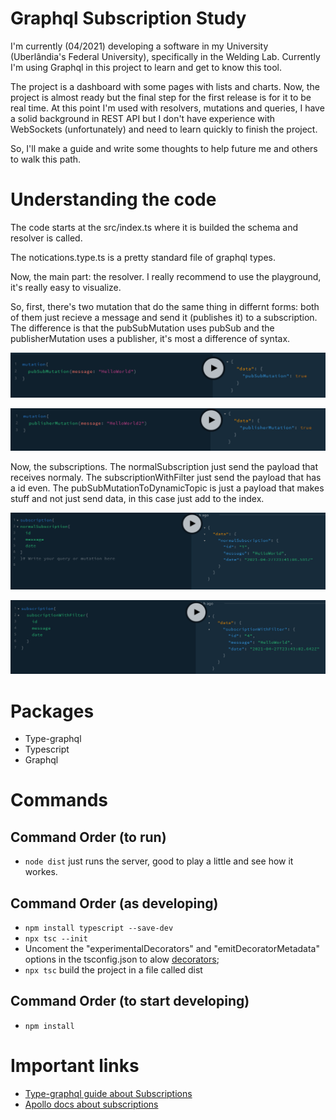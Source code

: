 # Graphql Subscription Study

I'm currently (04/2021) developing a software in my University (Uberlândia's Federal University), specifically in the Welding Lab. Currently I'm using Graphql in this project to learn and get to know this tool.

The project is a dashboard with some pages with lists and charts. Now, the project is almost ready but the final step for the first release is for it to be real time. At this point I'm used with resolvers, mutations and queries, I have a solid background in REST API but I don't have experience with WebSockets (unfortunately) and need to learn quickly to finish the project.

So, I'll make a guide and write some thoughts to help future me and others to walk this path.

# Understanding the code

The code starts at the src/index.ts where it is builded the schema and resolver is called.

The notications.type.ts is a pretty standard file of graphql types.

Now, the main part: the resolver. I really recommend to use the playground, it's really easy to visualize.

So, first, there's two mutation that do the same thing in differnt forms: both of them just recieve a message and send it (publishes it) to a subscription. The difference is that the pubSubMutation uses pubSub and the publisherMutation uses a publisher, it's most a difference of syntax.

![](.github/pubSubMutation.png)

![](.github/publisherMutation.png)

Now, the subscriptions. The normalSubscription just send the payload that receives normaly. The subscriptionWithFilter just send the payload that has a id even. The pubSubMutationToDynamicTopic is just a payload that makes stuff and not just send data, in this case just add to the index.

![](.github/normalSubscription.png)

![](.github/subscriptionwithFilter.png)

# Packages

- Type-graphql
- Typescript
- Graphql

# Commands

## Command Order (to run)

- `node dist` just runs the server, good to play a little and see how it workes.

## Command Order (as developing)

- `npm install typescript --save-dev`
- `npx tsc --init`
- Uncoment the "experimentalDecorators" and "emitDecoratorMetadata" options in the tsconfig.json to alow [decorators](https://www.typescriptlang.org/docs/handbook/decorators.html);
- `npx tsc` build the project in a file called dist

## Command Order (to start developing)

- `npm install`

# Important links

- [Type-graphql guide about Subscriptions](https://typegraphql.com/docs/subscriptions.html)
- [Apollo docs about subscriptions](https://www.apollographql.com/docs/apollo-server/data/subscriptions/#gatsby-focus-wrapper)
